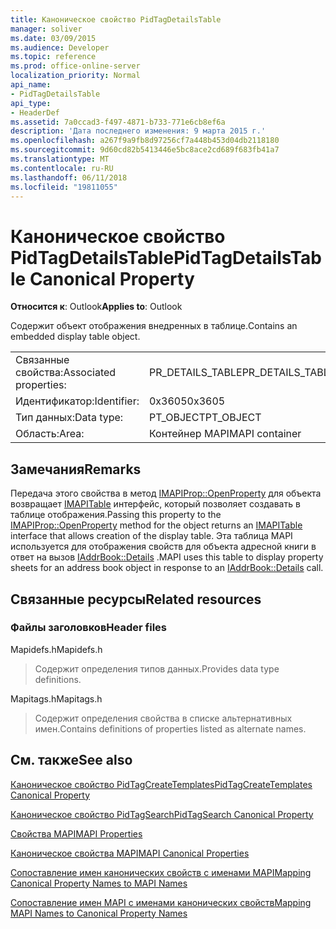 ```yaml
---
title: Каноническое свойство PidTagDetailsTable
manager: soliver
ms.date: 03/09/2015
ms.audience: Developer
ms.topic: reference
ms.prod: office-online-server
localization_priority: Normal
api_name:
- PidTagDetailsTable
api_type:
- HeaderDef
ms.assetid: 7a0ccad3-f497-4871-b733-771e6cb8ef6a
description: 'Дата последнего изменения: 9 марта 2015 г.'
ms.openlocfilehash: a267f9a9fb8d97256cf7a448b453d04db2118180
ms.sourcegitcommit: 9d60cd82b5413446e5bc8ace2cd689f683fb41a7
ms.translationtype: MT
ms.contentlocale: ru-RU
ms.lasthandoff: 06/11/2018
ms.locfileid: "19811055"
---
```

# <a name="pidtagdetailstable-canonical-property"></a><span data-ttu-id="7b9fd-103">Каноническое свойство PidTagDetailsTable</span><span class="sxs-lookup"><span data-stu-id="7b9fd-103">PidTagDetailsTable Canonical Property</span></span>

  
  
<span data-ttu-id="7b9fd-104">**Относится к**: Outlook</span><span class="sxs-lookup"><span data-stu-id="7b9fd-104">**Applies to**: Outlook</span></span> 
  
<span data-ttu-id="7b9fd-105">Содержит объект отображения внедренных в таблице.</span><span class="sxs-lookup"><span data-stu-id="7b9fd-105">Contains an embedded display table object.</span></span>
  
|||
|:-----|:-----|
|<span data-ttu-id="7b9fd-106">Связанные свойства:</span><span class="sxs-lookup"><span data-stu-id="7b9fd-106">Associated properties:</span></span>  <br/> |<span data-ttu-id="7b9fd-107">PR_DETAILS_TABLE</span><span class="sxs-lookup"><span data-stu-id="7b9fd-107">PR_DETAILS_TABLE</span></span>  <br/> |
|<span data-ttu-id="7b9fd-108">Идентификатор:</span><span class="sxs-lookup"><span data-stu-id="7b9fd-108">Identifier:</span></span>  <br/> |<span data-ttu-id="7b9fd-109">0x3605</span><span class="sxs-lookup"><span data-stu-id="7b9fd-109">0x3605</span></span>  <br/> |
|<span data-ttu-id="7b9fd-110">Тип данных:</span><span class="sxs-lookup"><span data-stu-id="7b9fd-110">Data type:</span></span>  <br/> |<span data-ttu-id="7b9fd-111">PT_OBJECT</span><span class="sxs-lookup"><span data-stu-id="7b9fd-111">PT_OBJECT</span></span>  <br/> |
|<span data-ttu-id="7b9fd-112">Область:</span><span class="sxs-lookup"><span data-stu-id="7b9fd-112">Area:</span></span>  <br/> |<span data-ttu-id="7b9fd-113">Контейнер MAPI</span><span class="sxs-lookup"><span data-stu-id="7b9fd-113">MAPI container</span></span>  <br/> |
   
## <a name="remarks"></a><span data-ttu-id="7b9fd-114">Замечания</span><span class="sxs-lookup"><span data-stu-id="7b9fd-114">Remarks</span></span>

<span data-ttu-id="7b9fd-115">Передача этого свойства в метод [IMAPIProp::OpenProperty](imapiprop-openproperty.md) для объекта возвращает [IMAPITable](imapitableiunknown.md) интерфейс, который позволяет создавать в таблице отображения.</span><span class="sxs-lookup"><span data-stu-id="7b9fd-115">Passing this property to the [IMAPIProp::OpenProperty](imapiprop-openproperty.md) method for the object returns an [IMAPITable](imapitableiunknown.md) interface that allows creation of the display table.</span></span> <span data-ttu-id="7b9fd-116">Эта таблица MAPI используется для отображения свойств для объекта адресной книги в ответ на вызов [IAddrBook::Details](iaddrbook-details.md) .</span><span class="sxs-lookup"><span data-stu-id="7b9fd-116">MAPI uses this table to display property sheets for an address book object in response to an [IAddrBook::Details](iaddrbook-details.md) call.</span></span> 
  
## <a name="related-resources"></a><span data-ttu-id="7b9fd-117">Связанные ресурсы</span><span class="sxs-lookup"><span data-stu-id="7b9fd-117">Related resources</span></span>

### <a name="header-files"></a><span data-ttu-id="7b9fd-118">Файлы заголовков</span><span class="sxs-lookup"><span data-stu-id="7b9fd-118">Header files</span></span>

<span data-ttu-id="7b9fd-119">Mapidefs.h</span><span class="sxs-lookup"><span data-stu-id="7b9fd-119">Mapidefs.h</span></span>
  
> <span data-ttu-id="7b9fd-120">Содержит определения типов данных.</span><span class="sxs-lookup"><span data-stu-id="7b9fd-120">Provides data type definitions.</span></span>
    
<span data-ttu-id="7b9fd-121">Mapitags.h</span><span class="sxs-lookup"><span data-stu-id="7b9fd-121">Mapitags.h</span></span>
  
> <span data-ttu-id="7b9fd-122">Содержит определения свойства в списке альтернативных имен.</span><span class="sxs-lookup"><span data-stu-id="7b9fd-122">Contains definitions of properties listed as alternate names.</span></span>
    
## <a name="see-also"></a><span data-ttu-id="7b9fd-123">См. также</span><span class="sxs-lookup"><span data-stu-id="7b9fd-123">See also</span></span>



[<span data-ttu-id="7b9fd-124">Каноническое свойство PidTagCreateTemplates</span><span class="sxs-lookup"><span data-stu-id="7b9fd-124">PidTagCreateTemplates Canonical Property</span></span>](pidtagcreatetemplates-canonical-property.md)
  
[<span data-ttu-id="7b9fd-125">Каноническое свойство PidTagSearch</span><span class="sxs-lookup"><span data-stu-id="7b9fd-125">PidTagSearch Canonical Property</span></span>](pidtagsearch-canonical-property.md)


[<span data-ttu-id="7b9fd-126">Свойства MAPI</span><span class="sxs-lookup"><span data-stu-id="7b9fd-126">MAPI Properties</span></span>](mapi-properties.md)
  
[<span data-ttu-id="7b9fd-127">Каноническое свойства MAPI</span><span class="sxs-lookup"><span data-stu-id="7b9fd-127">MAPI Canonical Properties</span></span>](mapi-canonical-properties.md)
  
[<span data-ttu-id="7b9fd-128">Сопоставление имен канонических свойств с именами MAPI</span><span class="sxs-lookup"><span data-stu-id="7b9fd-128">Mapping Canonical Property Names to MAPI Names</span></span>](mapping-canonical-property-names-to-mapi-names.md)
  
[<span data-ttu-id="7b9fd-129">Сопоставление имен MAPI с именами канонических свойств</span><span class="sxs-lookup"><span data-stu-id="7b9fd-129">Mapping MAPI Names to Canonical Property Names</span></span>](mapping-mapi-names-to-canonical-property-names.md)

